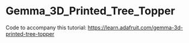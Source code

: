 # Gemma_3D_Printed_Tree_Topper

Code to accompany this tutorial:
https://learn.adafruit.com/gemma-3d-printed-tree-topper
